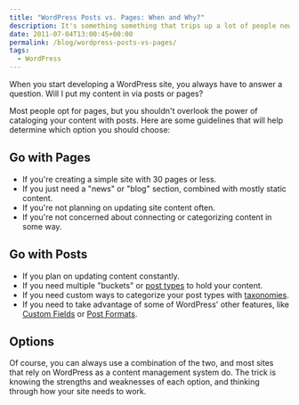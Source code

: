 ```yaml
---
title: "WordPress Posts vs. Pages: When and Why?"
description: It's something something that trips up a lot of people new to WordPress.
date: 2011-07-04T13:00:45+00:00
permalink: /blog/wordpress-posts-vs-pages/
tags:
  - WordPress
---
```

When you start developing a WordPress site, you always have to answer a question. Will I put my content in via posts or pages?

Most people opt for pages, but you shouldn't overlook the power of cataloging your content with posts. Here are some guidelines that will help determine which option you should choose:

## Go with Pages

  * If you're creating a simple site with 30 pages or less.
  * If you just need a "news" or "blog" section, combined with mostly static content.
  * If you're not planning on updating site content often.
  * If you're not concerned about connecting or categorizing content in some way.

## Go with Posts

  * If you plan on updating content constantly.
  * If you need multiple "buckets" or [post types](http://codex.wordpress.org/Post_Types) to hold your content.
  * If you need custom ways to categorize your post types with [taxonomies](http://codex.wordpress.org/Taxonomies).
  * If you need to take advantage of some of WordPress' other features, like [Custom Fields](http://codex.wordpress.org/Custom_Fields) or [Post Formats](http://codex.wordpress.org/Post_Formats).

## Options

Of course, you can always use a combination of the two, and most sites that rely on WordPress as a content management system do. The trick is knowing the strengths and weaknesses of each option, and thinking through how your site needs to work.